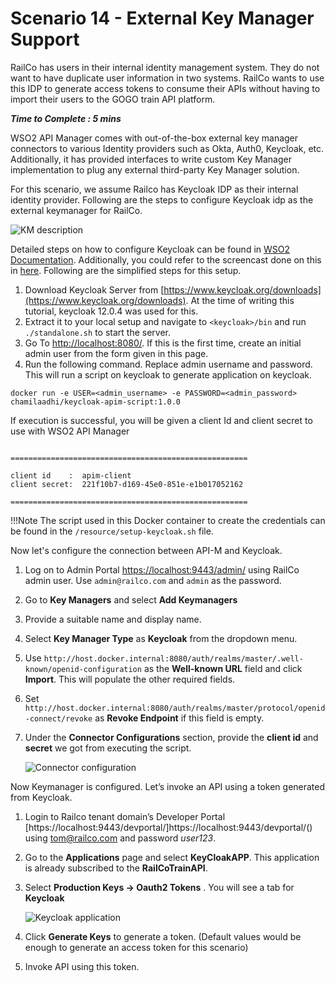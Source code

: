 # Scenario 14 - External Key Manager Support

RailCo has users in their internal identity management system. They do not want to have duplicate user information in two systems. RailCo wants to use this IDP to generate access tokens to consume their APIs without having to import their users to the GOGO train API platform.

**_Time to Complete : 5 mins_**

WSO2 API Manager comes with out-of-the-box external key manager connectors to various Identity providers such as Okta, Auth0, Keycloak, etc. Additionally, it has provided interfaces to write custom Key Manager implementation to plug any external third-party Key Manager solution. 

For this scenario, we assume Railco has Keycloak IDP as their internal identity provider. Following are the steps to configure Keycloak idp as the external keymanager for RailCo.

![KM description]({{base_path}}/assets/img/tutorials/scenarios/km-desc.png)

Detailed steps on how to configure Keycloak can be found in [WSO2 Documentation]({{base_path}}/administer/key-managers/configure-keycloak-connector/). Additionally, you could refer to the screencast done on this in [here](https://www.youtube.com/watch?v=xuZ6DPhXNX8). Following are the simplified steps for this setup.

1. Download Keycloak Server from [https://www.keycloak.org/downloads](https://www.keycloak.org/downloads). At the time of writing this tutorial, keycloak 12.0.4 was used for this.
2. Extract it to your local setup and navigate to `<keycloak>/bin` and run `./standalone.sh` to start the server.
3. Go To [http://localhost:8080/](http://localhost:8080/). If this is the first time, create an initial admin user from the form given in this page.
4. Run the following command. Replace admin username and password. This will run a script on keycloak to generate application on keycloak.

```
docker run -e USER=<admin_username> -e PASSWORD=<admin_password> chamilaadhi/keycloak-apim-script:1.0.0
```

If execution is successful, you will be given a client Id and client secret to use with WSO2 API Manager

```

=====================================================

client id    :  apim-client
client secret:  221f10b7-d169-45e0-851e-e1b017052162

=====================================================

```

!!!Note
    The script used in this Docker container to create the credentials can be found in the `/resource/setup-keycloak.sh` file.


Now let's configure the connection between API-M and Keycloak.

1. Log on to Admin Portal [https://localhost:9443/admin/](https://localhost:9443/admin/) using RailCo admin user. Use `admin@railco.com` and `admin` as the password.
2. Go to **Key Managers** and select **Add Keymanagers**
3. Provide a suitable name and display name.
4. Select **Key Manager Type** as **Keycloak** from the dropdown menu.
5. Use `http://host.docker.internal:8080/auth/realms/master/.well-known/openid-configuration` as the **Well-known URL** field and click **Import**. This will populate the other required fields.
6. Set `http://host.docker.internal:8080/auth/realms/master/protocol/openid-connect/revoke` as **Revoke Endpoint** if this field is empty.
7. Under the **Connector Configurations** section, provide the **client id** and **secret** we got from executing the script.

    ![Connector configuration]({{base_path}}/assets/img/tutorials/scenarios/connector-config.png)

Now Keymanager is configured. Let’s invoke an API using a token generated from Keycloak.

1. Login to Railco tenant domain’s Developer Portal [https://localhost:9443/devportal/]https://localhost:9443/devportal/() using tom@railco.com and password _user123_.
2. Go to the **Applications** page and select **KeyCloakAPP**. This application is already subscribed to the **RailCoTrainAPI**. 
3. Select **Production Keys → Oauth2 Tokens** . You will see a tab for **Keycloak**
    
    ![Keycloak application]({{base_path}}/assets/img/tutorials/scenarios/keycloak-app.png)

4. Click **Generate Keys** to generate a token. (Default values would be enough to generate an access token for this scenario)
5. Invoke API using this token. 



